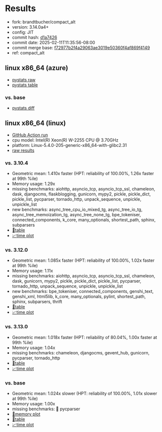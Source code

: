 # Results

- fork: brandtbucher/compact_alt
- version: 3.14.0a4+
- config: JIT
- commit hash: [d1a7426](https://github.com/brandtbucher/cpython/commit/d1a7426)
- commit date: 2025-02-11T11:35:56-08:00
- commit merge base: [f72977b2f4a29063ae3019e50360f4af869f4149](https://github.com/python/cpython/commit/f72977b2f4a29063ae3019e50360f4af869f4149)
- ref: compact_alt

## linux x86_64 (azure)

- [pystats raw](bm-20250211-azure-x86_64-brandtbucher-compact_alt-3.14.0a4%2B-d1a7426-pystats.json)
- [pystats table](bm-20250211-azure-x86_64-brandtbucher-compact_alt-3.14.0a4%2B-d1a7426-pystats.md)

### vs. base

- [pystats diff](bm-20250211-azure-x86_64-brandtbucher-compact_alt-3.14.0a4%2B-d1a7426-pystats-vs-base.md)

## linux x86_64 (linux)

- [GitHub Action run](https://github.com/faster-cpython/benchmarking/actions/runs/13271271258)
- cpu model: Intel(R) Xeon(R) W-2255 CPU @ 3.70GHz
- platform: Linux-5.4.0-205-generic-x86_64-with-glibc2.31
- [raw results](bm-20250211-linux-x86_64-brandtbucher-compact_alt-3.14.0a4%2B-d1a7426.json)

### vs. 3.10.4

- Geometric mean: 1.410x faster (HPT: reliability of 100.00%, 1.26x faster at 99th %ile)
- Memory usage: 1.29x
- missing benchmarks: aiohttp, asyncio_tcp, asyncio_tcp_ssl, chameleon, dask, djangocms, flaskblogging, gunicorn, mypy2, pickle, pickle_dict, pickle_list, pycparser, tornado_http, unpack_sequence, unpickle, unpickle_list
- new benchmarks: async_tree_cpu_io_mixed_tg, async_tree_io_tg, async_tree_memoization_tg, async_tree_none_tg, bpe_tokeniser, connected_components, k_core, many_optionals, shortest_path, sphinx, subparsers
- [📄table](bm-20250211-linux-x86_64-brandtbucher-compact_alt-3.14.0a4%2B-d1a7426-vs-3.10.4.md)
- [📈time plot](bm-20250211-linux-x86_64-brandtbucher-compact_alt-3.14.0a4%2B-d1a7426-vs-3.10.4.svg)

### vs. 3.12.0

- Geometric mean: 1.085x faster (HPT: reliability of 100.00%, 1.02x faster at 99th %ile)
- Memory usage: 1.11x
- missing benchmarks: aiohttp, asyncio_tcp, asyncio_tcp_ssl, chameleon, dask, gunicorn, mypy2, pickle, pickle_dict, pickle_list, pycparser, tornado_http, unpack_sequence, unpickle, unpickle_list
- new benchmarks: bpe_tokeniser, connected_components, genshi_text, genshi_xml, html5lib, k_core, many_optionals, pylint, shortest_path, sphinx, subparsers, thrift
- [📄table](bm-20250211-linux-x86_64-brandtbucher-compact_alt-3.14.0a4%2B-d1a7426-vs-3.12.0.md)
- [📈time plot](bm-20250211-linux-x86_64-brandtbucher-compact_alt-3.14.0a4%2B-d1a7426-vs-3.12.0.svg)

### vs. 3.13.0

- Geometric mean: 1.018x faster (HPT: reliability of 80.04%, 1.00x faster at 99th %ile)
- Memory usage: 1.04x
- missing benchmarks: chameleon, djangocms, gevent_hub, gunicorn, pycparser, tornado_http
- [📄table](bm-20250211-linux-x86_64-brandtbucher-compact_alt-3.14.0a4%2B-d1a7426-vs-3.13.0.md)
- [📈time plot](bm-20250211-linux-x86_64-brandtbucher-compact_alt-3.14.0a4%2B-d1a7426-vs-3.13.0.svg)

### vs. base

- Geometric mean: 1.024x slower (HPT: reliability of 100.00%, 1.01x slower at 99th %ile)
- Memory usage: 1.00x
- missing benchmarks: 🔴 pycparser
- [🧠memory plot](bm-20250211-linux-x86_64-brandtbucher-compact_alt-3.14.0a4%2B-d1a7426-vs-base-mem.svg)
- [📄table](bm-20250211-linux-x86_64-brandtbucher-compact_alt-3.14.0a4%2B-d1a7426-vs-base.md)
- [📈time plot](bm-20250211-linux-x86_64-brandtbucher-compact_alt-3.14.0a4%2B-d1a7426-vs-base.svg)

